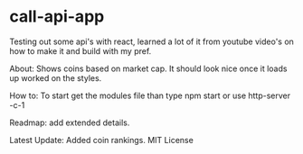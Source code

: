 # call-api-app
Testing out some api's with react, learned a lot of it from youtube video's on how to make it and build with my pref. 
<p> About: Shows coins based on market cap. It should look nice once it loads up worked on the styles.</p>
<p>How to: To start get the modules file than type npm start or use http-server -c-1</p>
<p>Readmap: add extended details.</p>
<p>Latest Update: Added coin rankings.
MIT License
